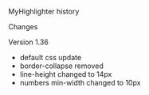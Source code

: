 MyHighlighter history

Changes

Version 1.36

- default css update
- border-collapse removed
- line-height changed to 14px
- numbers min-width changed to 10px
